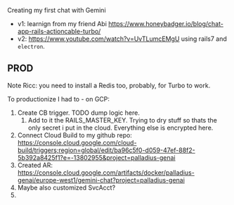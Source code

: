 
Creating my first chat with Gemini

* v1: learnign from my friend Abi
https://www.honeybadger.io/blog/chat-app-rails-actioncable-turbo/
 * v2: https://www.youtube.com/watch?v=UvTLumcEMgU using rails7 and `electron`.

## PROD

Note Ricc: you need to install a Redis too, probably, for Turbo to work.

To productionize I had to - on GCP:

1. Create CB trigger. TODO dump logic here.
     1. Add to it the RAILS_MASTER_KEY. Trying to dry stuff so thats the only secret i put in the cloud. Everything else is encrypted here.
2. Connect Cloud Build to my github repo: https://console.cloud.google.com/cloud-build/triggers;region=global/edit/ba96c5f0-d059-47ef-88f2-5b392a8425f1?e=-13802955&project=palladius-genai
3. Created AR: https://console.cloud.google.com/artifacts/docker/palladius-genai/europe-west1/gemini-chat?project=palladius-genai
4.  Maybe also customized SvcAcct?
5.
